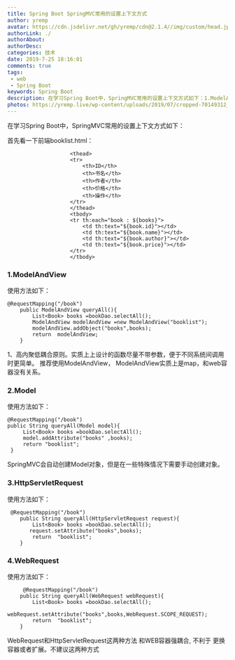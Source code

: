 ```yaml
---
title: Spring Boot SpringMVC常用的设置上下文方式
author: yremp
avatar: https://cdn.jsdelivr.net/gh/yremp/cdn@2.1.4//img/custom/head.jpg
authorLink: ./
authorAbout: 
authorDesc: 
categories: 技术
date: 2019-7-25 18:16:01
comments: true
tags: 
 - web
 - Spring Boot
keywords: Spring Boot 
description: 在学习Spring Boot中，SpringMVC常用的设置上下文方式如下：1.ModelAndView ,2.Model , 3.HttpServletRequest, 4.WebRequest
photos: https://yremp.live/wp-content/uploads/2019/07/cropped-70149312_p0-1.png
---
```

<!-- wp:paragraph -->
<p>在学习Spring Boot中，SpringMVC常用的设置上下文方式如下：</p>
<!-- /wp:paragraph -->

<!-- wp:paragraph -->
<p> 首先看一下前端booklist.html： </p>
<!-- /wp:paragraph -->

<!-- wp:code -->
<pre class="wp-block-code"><code>                    &lt;thead>
                    &lt;tr>
                        &lt;th>ID&lt;/th>
                        &lt;th>书名&lt;/th>
                        &lt;th>作者&lt;/th>
                        &lt;th>价格&lt;/th>
                        &lt;th>操作&lt;/th>
                    &lt;/tr>
                    &lt;/thead>
                    &lt;tbody>
                    &lt;tr th:each="book : ${books}">
                        &lt;td th:text="${book.id}">&lt;/td>
                        &lt;td th:text="${book.name}">&lt;/td>
                        &lt;td th:text="${book.author}">&lt;/td>
                        &lt;td th:text="${book.price}">&lt;/td>
                    &lt;/tr>
                    &lt;/tbody></code></pre>
<!-- /wp:code -->

<!-- wp:heading {"level":3} -->
<h3>1.ModelAndView</h3>
<!-- /wp:heading -->

<!-- wp:paragraph -->
<p></p>
<!-- /wp:paragraph -->

<!-- wp:paragraph -->
<p>使用方法如下：</p>
<!-- /wp:paragraph -->

<!-- wp:code -->
<pre class="wp-block-code"><code>@RequestMapping("/book")
    public ModelAndView queryAll(){
        List&lt;Book> books =bookDao.selectAll();
        ModelAndView modelAndView =new ModelAndView("booklist");
        modelAndView.addObject("books",books);
        return  modelAndView;
    }</code></pre>
<!-- /wp:code -->

<!-- wp:paragraph {"textColor":"vivid-red"} -->
<p class="has-text-color has-vivid-red-color"> 1、高内聚低耦合原则。实质上上设计的函数尽量不带参数，便于不同系统间调用时更简单。 推荐使用ModelAndView， ModelAndView实质上是map，和web容器没有关系。</p>
<!-- /wp:paragraph -->

<!-- wp:heading {"level":3} -->
<h3>2.Model</h3>
<!-- /wp:heading -->

<!-- wp:paragraph -->
<p>使用方法如下：</p>
<!-- /wp:paragraph -->

<!-- wp:code -->
<pre class="wp-block-code"><code>@RequestMapping("/book")
public String queryAll(Model model){
     List&lt;Book> books =bookDao.selectAll();
     model.addAttribute("books" ,books);
     return "booklist";
 }</code></pre>
<!-- /wp:code -->

<!-- wp:paragraph -->
<p>SpringMVC会自动创建Model对象，但是在一些特殊情况下需要手动创建对象。</p>
<!-- /wp:paragraph -->

<!-- wp:heading {"level":3} -->
<h3>3.HttpServletRequest</h3>
<!-- /wp:heading -->

<!-- wp:paragraph -->
<p>使用方法如下：</p>
<!-- /wp:paragraph -->

<!-- wp:code -->
<pre class="wp-block-code"><code> @RequestMapping("/book")
    public String queryAll(HttpServletRequest request){
        List&lt;Book> books =bookDao.selectAll();
       request.setAttribute("books",books);
        return  "booklist";
    }</code></pre>
<!-- /wp:code -->

<!-- wp:heading {"level":3} -->
<h3>4.WebRequest</h3>
<!-- /wp:heading -->

<!-- wp:paragraph -->
<p>使用方法如下：</p>
<!-- /wp:paragraph -->

<!-- wp:code -->
<pre class="wp-block-code"><code>     @RequestMapping("/book")
    public String queryAll(WebRequest webRequest){
        List&lt;Book> books =bookDao.selectAll();
       webRequest.setAttribute("books",books,WebRequest.SCOPE_REQUEST);
        return  "booklist";
    }</code></pre>
<!-- /wp:code -->

<!-- wp:paragraph {"ampFitText":true} -->
<p><amp-fit-text layout="fixed-height" min-font-size="6" max-font-size="72" height="80">WebRequest和HttpServletRequest这两种方法 和WEB容器强耦合, 不利于 更换容器或者扩展。不建议这两种方式 </amp-fit-text></p>
<!-- /wp:paragraph -->